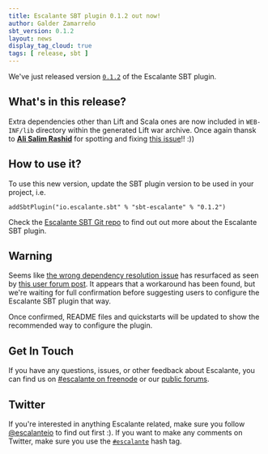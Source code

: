 ```yaml
---
title: Escalante SBT plugin 0.1.2 out now!
author: Galder Zamarreño
sbt_version: 0.1.2
layout: news
display_tag_cloud: true
tags: [ release, sbt ]
---
```


We've just released version [`0.1.2`](https://repository.jboss.org/nexus/content/groups/public/io/escalante/sbt/sbt-escalante_2.9.2_0.12/0.1.2/)
of the Escalante SBT plugin.

## What's in this release?

Extra dependencies other than Lift and Scala ones are now included in
`WEB-INF/lib` directory within the generated Lift war archive. Once again
thansk to [**Ali Salim Rashid**](https://github.com/arashi01) for spotting
and fixing [this issue](https://github.com/escalante/sbt-escalante/issues/12)!! :))

## How to use it?

To use this new version, update the SBT plugin version to be used in your
project, i.e.

    addSbtPlugin("io.escalante.sbt" % "sbt-escalante" % "0.1.2")

Check the [Escalante SBT Git repo](https://github.com/escalante/sbt-escalante)
to find out out more about the Escalante SBT plugin.

## Warning

Seems like [the wrong dependency resolution issue](https://github.com/sbt/sbt/issues/647)
has resurfaced as seen by [this user forum
post](http://stackoverflow.com/questions/15351171/escalante-sbt-plugin-does-not-find-org-jboss-shrinkwrap-descriptorsshrinkwrap-d).
It appears that a workaround has been found, but we're waiting for full
confirmation before suggesting users to configure the Escalante SBT plugin
that way.

Once confirmed, README files and quickstarts will be updated to show the
recommended way to configure the plugin.

## Get In Touch

If you have any questions, issues, or other feedback about Escalante, you
can find us on [#escalante on freenode](/community/#irc)
or our [public forums](/community/#user_forum).

## Twitter

If you're interested in anything Escalante related, make sure you follow
[@escalanteio](https://twitter.com/escalanteio) to find out first :). If you
want to make any comments on Twitter, make sure you use the
[`#escalante`](https://twitter.com/search/?q=%23escalante&src=hash)
hash tag.
